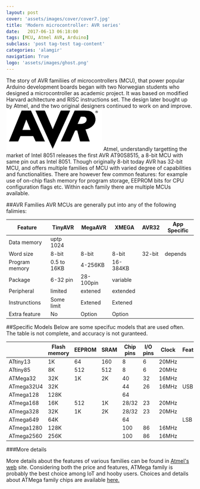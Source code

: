 ```yaml
---
layout: post
cover: 'assets/images/cover/cover7.jpg'
title: 'Modern microcontroller: AVR series' 
date:   2017-06-13 06:18:00
tags: [MCU, Atmel AVR, Arduino]
subclass: 'post tag-test tag-content'
categories: 'alamgir'
navigation: True
logo: 'assets/images/ghost.png'
---
```

The story of AVR familiies of microcontrollers (MCU), that power popular Arduino development boards began with two Norwegian students who designed a microcontroller as academic project. It was based on modified Harvard achitecture and RISC instructions set. The design later bought up by Atmel, and the two original designers continued to work on and improve. <img src="/assets/images/2017/17_06_13_Atmel_AVR_logo.png"  alt="AVR logo" class="rightimg" /> Atmel, understandly targetting the market of Intel 8051 releases the first AVR AT90S8515, a 8-bit MCU with same pin out as Intel 8051. Though originally 8-bit today AVR has 32-bit MCU, and offers multiple families of MCU with varied degree of capabilities and functionalities. There are however few common features: for example use of on-chip flash memory for program storage, EEPROM bits for CPU configuration flags etc. Within each family there are multiple MCUs available.
 
<!--more-->

##AVR Families
AVR MCUs are generally put into any of the following falimies:

| Feature        | TinyAVR      | MegaAVR     | XMEGA    | AVR32  | App Specific|
| ---------------|--------------|-------------|----------|--------|-------------|
| Data memory    | uptp 1024    |             |          |        |             |
| Word size      | 8-bit 		| 8-bit       | 8-bit    | 32-bit | depends     |
| Program memory | 0.5 to 16KB  | 4-256KB     | 16-384KB |        |             |
| Package        | 6-32 pin     | 28-100pin   | variable |        |             |
| Peripheral     | limited      | extened     | extended |        |             |
| Instrunctions  | Some limit   | Extened     | Extened  |        |             |
| Extra feature  | No	        | Option      | Option   |        |             |


##Specific Models
Below are some specifuc models that are used often. The table is not complete, and accuracy is not guranteed.

|			  | Flash memory | EEPROM | SRAM | Chip pins | I/O pins | Clock | Feature |
|-------------|--------------|--------|------|-----------|----------|-------|---------|
| ATtiny13    | 1K			 | 64	  | 160	 | 8		 | 6		| 20MHz	| 		|
| ATtiny85    | 8K			 | 512	  | 512  | 8		 | 6		| 20MHz	|		|
| ATMega32    | 32K			 | 1K	  | 2K   | 40		 | 32		| 16MHz	|		|
| ATmega32U4  | 32K			 |		  |      | 44 		 | 26		| 16MHz	| USB	|
| ATmega128   | 128K		 |		  |      | 64		 | 			|		|		|
| ATmega168   | 16K			 | 512	  | 1K   | 28/32	 | 23		| 20MHz	|		|
| ATmega328   | 32K			 | 1K	  | 2K   | 28/32	 | 23 		| 20MHz	|		|
| ATmega649   | 64K			 |		  |		 | 64	 	 | 			|		| LSB	|
| ATmega1280  | 128K		 |	      |		 | 100	 	 | 86		| 16MHz	|		|
| ATmega2560  | 256K		 | 	      |		 | 100		 | 86		| 16MHz	|		|


###More details

More details about the features of various families can be found in <a href="http://www.atmel.com/products/microcontrollers/avr/default.aspx">Atmel's web</a> site. Considering both the price and features, ATMega family is probably the best choice among IoT and hooby users. Choices and details about ATMega family chips are available <a href="http://www.atmel.com/products/microcontrollers/avr/megaavr.aspx"> here.</a>